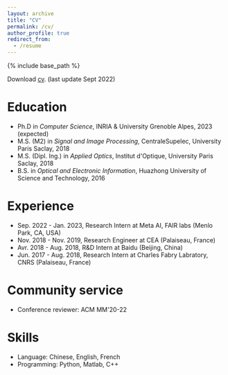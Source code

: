```yaml
---
layout: archive
title: "CV"
permalink: /cv/
author_profile: true
redirect_from:
  - /resume
---
```


{% include base_path %}

Download <a href="https://XiaoyuBIE1994.github.io/files/CV_BIE.pdf" target="_blank">cv</a>. (last update Sept 2022)

Education
======
* Ph.D in _Computer Science_, INRIA & University Grenoble Alpes, 2023 (expected)
* M.S. (M2) in _Signal and Image Processing_, CentraleSupelec, University Paris Saclay, 2018
* M.S. (Dipl. Ing.) in _Applied Optics_, Institut d'Optique, University Paris Saclay, 2018
* B.S. in _Optical and Electronic Information_, Huazhong University of Science and Technology, 2016


Experience
======
* Sep. 2022 - Jan. 2023, Research Intern at Meta AI, FAIR labs (Menlo Park, CA, USA)
* Nov. 2018 - Nov. 2019, Research Engineer at CEA (Palaiseau, France)
* Avr. 2018 - Aug. 2018, R&D Intern at Baidu (Beijing, China)
* Jun. 2017 - Aug. 2018, Research Intern at Charles Fabry Labratory, CNRS (Palaiseau, France)
  
Community service
======
* Conference reviewer: ACM MM'20-22
  
Skills
======
* Language: Chinese, English, French
* Programming: Python, Matlab, C++

<!-- Publications
======
  <ul>{% for post in site.publications %}
    {% include archive-single-cv.html %}
  {% endfor %}</ul>
  
Talks
======
  <ul>{% for post in site.talks %}
    {% include archive-single-talk-cv.html %}
  {% endfor %}</ul>
  
Teaching
======
  <ul>{% for post in site.teaching %}
    {% include archive-single-cv.html %}
  {% endfor %}</ul>
  
Service and leadership
======
* Currently signed in to 43 different slack teams
 -->
